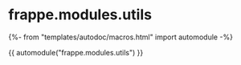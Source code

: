 # frappe.modules.utils

{%- from "templates/autodoc/macros.html" import automodule -%}

{{ automodule("frappe.modules.utils") }}